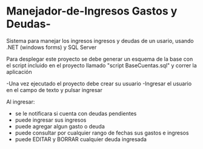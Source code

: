 # Manejador-de-Ingresos Gastos y Deudas-
Sistema para manejar los ingresos ingresos y deudas de un usario, usando .NET (windows forms) y SQL Server 

Para desplegar este proyecto se debe generar un esquema de la base con el script incluido en el proyecto llamado "script BaseCuentas.sql" y correr la aplicación

-Una vez ejecutado el proyecto debe crear su usuario
-Ingresar el usuario en el campo de texto y pulsar ingresar

Al ingresar:
- se le notificara si cuenta con deudas pendientes 
- puede ingresar sus ingresos 
- puede agregar algun gasto o deuda
- puede consultar por cualquier rango de fechas sus gastos e ingresos 
- puede EDITAR y BORRAR cualquier deuda ingresada
